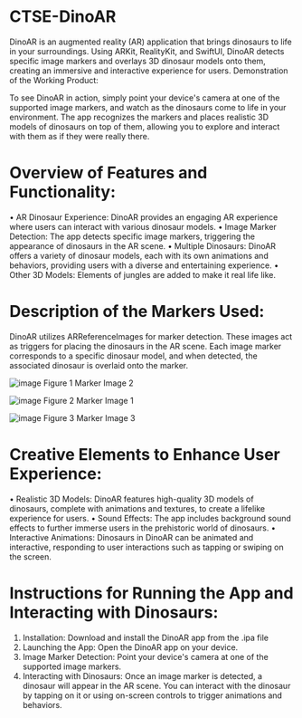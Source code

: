 # CTSE-DinoAR

DinoAR is an augmented reality (AR) application that brings dinosaurs to life in your surroundings. Using ARKit, RealityKit, and SwiftUI, DinoAR detects specific image markers and overlays 3D dinosaur models onto them, creating an immersive and interactive experience for users.
Demonstration of the Working Product:

To see DinoAR in action, simply point your device's camera at one of the supported image markers, and watch as the dinosaurs come to life in your environment. The app recognizes the markers and places realistic 3D models of dinosaurs on top of them, allowing you to explore and interact with them as if they were really there.

# Overview of Features and Functionality:

•	AR Dinosaur Experience: DinoAR provides an engaging AR experience where users can interact with various dinosaur models.
•	Image Marker Detection: The app detects specific image markers, triggering the appearance of dinosaurs in the AR scene.
•	Multiple Dinosaurs: DinoAR offers a variety of dinosaur models, each with its own animations and behaviors, providing users with a diverse and entertaining experience.
•	Other 3D Models: Elements of jungles are added to make it real life like. 

# Description of the Markers Used: 
DinoAR utilizes ARReferenceImages for marker detection. These images act as triggers for placing the dinosaurs in the AR scene. Each image marker corresponds to a specific dinosaur model, and when detected, the associated dinosaur is overlaid onto the marker.

![image](https://github.com/it21024818/CTSE-DinoAR/assets/87381428/21150fa4-7eb9-4aa0-b499-a1610289cfd6) 
Figure 1 Marker Image 2						

![image](https://github.com/it21024818/CTSE-DinoAR/assets/87381428/e716062a-3ea3-4baa-94ba-89a853d25435)
Figure 2 Marker Image 1

![image](https://github.com/it21024818/CTSE-DinoAR/assets/87381428/4ea3414c-7bc0-48f3-9e77-61bdae880b2f) 
Figure 3 Marker Image 3

# Creative Elements to Enhance User Experience:
•	Realistic 3D Models: DinoAR features high-quality 3D models of dinosaurs, complete with animations and textures, to create a lifelike experience for users.
•	Sound Effects: The app includes background sound effects to further immerse users in the prehistoric world of dinosaurs.
•	Interactive Animations: Dinosaurs in DinoAR can be animated and interactive, responding to user interactions such as tapping or swiping on the screen.

# Instructions for Running the App and Interacting with Dinosaurs:
 
1.	Installation: Download and install the DinoAR app from the .ipa file 
2.	Launching the App: Open the DinoAR app on your device.
3.	Image Marker Detection: Point your device's camera at one of the supported image markers.
4.	Interacting with Dinosaurs: Once an image marker is detected, a dinosaur will appear in the AR scene. You can interact with the dinosaur by tapping on it or using on-screen controls to trigger animations and behaviors.
